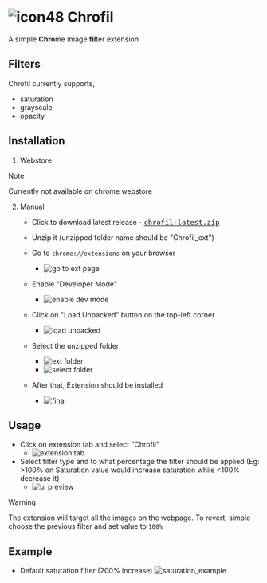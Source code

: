 # ![icon48](https://github.com/Itz-fork/Chrofil/assets/77770753/eed57a77-ea97-4b28-8b34-5055295fc1e6) Chrofil

A simple **Chro**me image **fil**ter extension

## Filters
Chrofil currently supports,

- saturation
- grayscale
- opacity

## Installation
1. Webstore
> [!NOTE]
> Currently not available on chrome webstore

2. Manual
     - Click to download latest release - <kbd><a href="">chrofil-latest.zip</a></kbd>
     - Unzip it (unzipped folder name should be "Chrofil_ext")
     - Go to `chrome://extensions` on your browser
         - ![go to ext page](https://github.com/Itz-fork/Chrofil/assets/77770753/cf3411bb-4fd7-4b7e-95a6-1ef0f5dbff28)

     - Enable "Developer Mode"
         - ![enable dev mode](https://github.com/Itz-fork/Chrofil/assets/77770753/942d0cd7-28c2-4db2-b787-ec36f5f77ce1)

     - Click on "Load Unpacked" button on the top-left corner
         - ![load unpacked](https://github.com/Itz-fork/Chrofil/assets/77770753/53b07117-835c-485d-a5de-222c61183aa2)

     - Select the unzipped folder
         - ![ext folder](https://github.com/Itz-fork/Chrofil/assets/77770753/fef49e91-ceed-4512-8925-0058f9e1bc00)
         - ![select folder](https://github.com/Itz-fork/Chrofil/assets/77770753/e90b2d58-f6f0-42f6-9c53-fce5a10c9912)

     - After that, Extension should be installed
         - ![final](https://github.com/Itz-fork/Chrofil/assets/77770753/f83b8501-6da2-4c26-9854-c70758e4bedd)


## Usage
- Click on extension tab and select "Chrofil"
    - ![extension tab](https://github.com/Itz-fork/Chrofil/assets/77770753/b67d5d57-aea4-4750-a9f0-bd09d6a8b2d6)
- Select filter type and to what percentage the filter should be applied (Eg: >100% on Saturation value would increase saturation while <100% decrease it)
    - ![ui preview](https://github.com/Itz-fork/Chrofil/assets/77770753/fb75b936-c263-49e7-b820-27f5b2080dad)

 
> [!WARNING]
> The extension will target all the images on the webpage. To revert, simple choose the previous filter and set value to `100%`


## Example
- Default saturation filter (200% increase)
   ![saturation_example](https://github.com/Itz-fork/Chrofil/assets/77770753/fb7bf3f8-daae-43b1-be54-2b7a9d47fd85)
